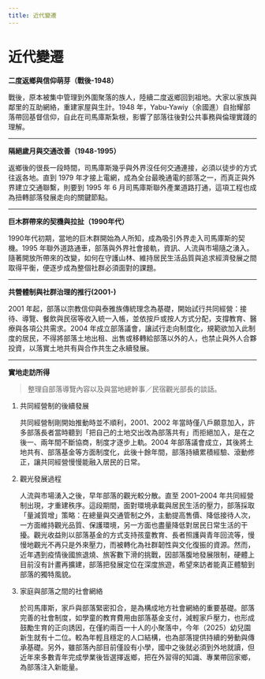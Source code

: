 ```yaml
---
title: 近代變遷
---
```

# 近代變遷

**二度返鄉與信仰萌芽（戰後-1948）**

戰後，原本被集中管理到外圍聚落的族人，陸續二度返鄉回到祖地。大家以家族與鄰里的互助網絡，重建家屋與生計。1948 年，Yabu-Yawiy（余國進）自抬耀部落帶回基督信仰，自此在司馬庫斯紮根，影響了部落往後對公共事務與倫理實踐的理解。

***

**隔絕歲月與交通改善（1948-1995）**

返鄉後的很長一段時間，司馬庫斯幾乎與外界沒任何交通連接，必須以徒步的方式往返各地。直到 1979 年才接上電網，成為全台最晚通電的部落之一，而真正與外界建立交通聯繫，則要到 1995 年 6 月司馬庫斯聯外產業道路打通，這項工程也成為扭轉部落發展走向的關鍵節點。

***

**巨木群帶來的契機與拉扯（1990年代）**

1990年代初期，當地的巨木群開始為人所知，成為吸引外界走入司馬庫斯的契機。1995 年聯外道路通車，部落與外界社會接軌，資訊、人流與市場隨之湧入。隨著開放所帶來的改變，如何在守護山林、維持居民生活品質與追求經濟發展之間取得平衡，便逐步成為整個社群必須面對的課題。

***

**共營體制與社群治理的推行(2001-)**

2001 年起，部落以宗教信仰與泰雅族傳統理念為基礎，開始試行共同經營：接待、導覽、餐飲與民宿等收入統一入帳，並依按戶或按人方式分配，支撐教育、醫療與各項公共需求。2004 年成立部落議會，讓試行走向制度化，規範欲加入此制度的居民，不得將部落土地出租、出售或移轉給部落以外的人，也禁止與外人合夥投資，以落實土地共有與合作共生之永續發展。

***

**實地走訪所得**

> 整理自部落導覽內容以及與當地總幹事／民宿觀光部長的談話。

1. 共同經營制的後續發展 

   共同經營制剛開始推動時並不順利，2001、2002 年當時僅八戶願意加入，許多部落長者當時聽到「把自己的土地交出改為部落共有」而拒絕加入，是在之後一、兩年間不斷協商，制度才逐步上軌。2004 年部落議會成立，其後將土地共有、部落基金等方面制度化，此後十餘年間，部落持續累積經驗、滾動修正，讓共同經營慢慢能融入居民的日常。

2. 觀光發展過程

   人流與市場湧入之後，早年部落的觀光較分散。直至 2001–2004 年共同經營制出現，才重建秩序。這段期間，面對環境承載與居民生活的壓力，部落採取「量減質增」策略：在總量與交通管制之外，主動提高售價、降低接待人次，一方面維持觀光品質、保護環境，另一方面也盡量降低對居民日常生活的干擾。觀光收益則以部落基金的方式支持孩童教育、長者照護與青年回流等，慢慢地觀光不再只是外來壓力，而被轉化為社群韌性與文化復振的資源。然而，近年遇到疫情後國旅退燒、旅客數下滑的挑戰，因部落腹地發展限制，硬體上目前沒有計畫再擴建，部落把發展定位在深度旅遊，希望來訪者能真正體驗到部落的獨特風貌。

3. 家庭與部落之間的社會網絡

   於司馬庫斯，家戶與部落緊密扣合，是為構成地方社會網絡的重要基礎。部落完善的社會制度，如學童的教育費用由部落基金支付，減輕家戶壓力，也形成鼓勵生育的正向誘因，在僅約兩百一十人的小聚落中，今年（2025）幼兒園新生就有十二位。較為年輕且穩定的人口結構，也為部落提供持續的勞動與傳承基礎。另外，雖部落內部目前僅設有小學，國中之後就必須到外地就讀，但近年來多數青年完成學業後皆選擇返鄉，把在外習得的知識、專業帶回家鄉，為部落注入新能量。
